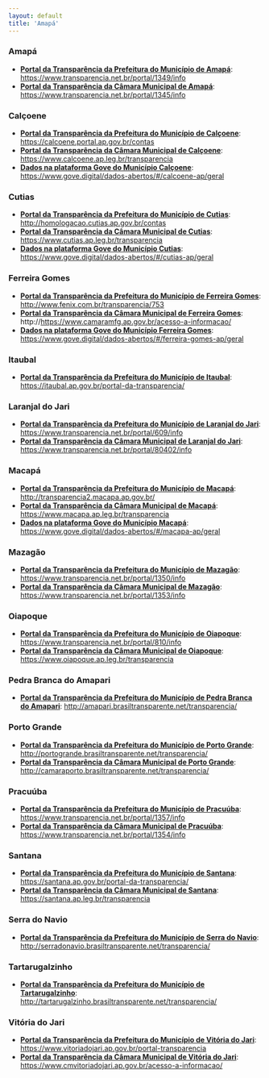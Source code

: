 ```yaml
---
layout: default
title: 'Amapá'
---
```


### Amapá

- **[Portal da Transparência da Prefeitura do Município de Amapá](https://www.transparencia.net.br/portal/1349/info)**: https://www.transparencia.net.br/portal/1349/info
- **[Portal da Transparência da Câmara Municipal de Amapá](https://www.transparencia.net.br/portal/1345/info)**: https://www.transparencia.net.br/portal/1345/info


### Calçoene

- **[Portal da Transparência da Prefeitura do Município de Calçoene](https://calcoene.portal.ap.gov.br/contas)**: https://calcoene.portal.ap.gov.br/contas
- **[Portal da Transparência da Câmara Municipal de Calçoene](https://www.calcoene.ap.leg.br/transparencia)**: https://www.calcoene.ap.leg.br/transparencia
- **[Dados na plataforma Gove do Município Calçoene](https://www.gove.digital/dados-abertos/#/calcoene-ap/geral)**: https://www.gove.digital/dados-abertos/#/calcoene-ap/geral


### Cutias

- **[Portal da Transparência da Prefeitura do Município de Cutias](http://homologacao.cutias.ap.gov.br/contas)**: http://homologacao.cutias.ap.gov.br/contas
- **[Portal da Transparência da Câmara Municipal de Cutias](https://www.cutias.ap.leg.br/transparencia)**: https://www.cutias.ap.leg.br/transparencia
- **[Dados na plataforma Gove do Município Cutias](https://www.gove.digital/dados-abertos/#/cutias-ap/geral)**: https://www.gove.digital/dados-abertos/#/cutias-ap/geral


### Ferreira Gomes

- **[Portal da Transparência da Prefeitura do Município de Ferreira Gomes](http://www.fenix.com.br/transparencia/753)**: http://www.fenix.com.br/transparencia/753
- **[Portal da Transparência da Câmara Municipal de Ferreira Gomes](https://www.camaramfg.ap.gov.br/acesso-a-informacao/)**: http://https://www.camaramfg.ap.gov.br/acesso-a-informacao/
- **[Dados na plataforma Gove do Município Ferreira Gomes](https://www.gove.digital/dados-abertos/#/ferreira-gomes-ap/geral)**: https://www.gove.digital/dados-abertos/#/ferreira-gomes-ap/geral

### Itaubal

- **[Portal da Transparência da Prefeitura do Município de Itaubal](https://itaubal.ap.gov.br/portal-da-transparencia/)**: https://itaubal.ap.gov.br/portal-da-transparencia/

### Laranjal do Jari

- **[Portal da Transparência da Prefeitura do Município de Laranjal do Jari](https://www.transparencia.net.br/portal/609/info)**: https://www.transparencia.net.br/portal/609/info
- **[Portal da Transparência da Câmara Municipal de Laranjal do Jari](https://www.transparencia.net.br/portal/80402/info)**: https://www.transparencia.net.br/portal/80402/info


### Macapá

- **[Portal da Transparência da Prefeitura do Município de Macapá](http://transparencia2.macapa.ap.gov.br/)**: http://transparencia2.macapa.ap.gov.br/
- **[Portal da Transparência da Câmara Municipal de Macapá](https://www.macapa.ap.leg.br/transparencia)**: https://www.macapa.ap.leg.br/transparencia
- **[Dados na plataforma Gove do Município Macapá](https://www.gove.digital/dados-abertos/#/macapa-ap/geral)**: https://www.gove.digital/dados-abertos/#/macapa-ap/geral

### Mazagão

- **[Portal da Transparência da Prefeitura do Município de Mazagão](https://www.transparencia.net.br/portal/1350/info)**: https://www.transparencia.net.br/portal/1350/info
- **[Portal da Transparência da Câmara Municipal de Mazagão](https://www.transparencia.net.br/portal/1353/info)**: https://www.transparencia.net.br/portal/1353/info

### Oiapoque

- **[Portal da Transparência da Prefeitura do Município de Oiapoque](https://www.transparencia.net.br/portal/810/info)**: https://www.transparencia.net.br/portal/810/info
- **[Portal da Transparência da Câmara Municipal de Oiapoque](https://www.oiapoque.ap.leg.br/transparencia)**: https://www.oiapoque.ap.leg.br/transparencia

### Pedra Branca do Amapari

- **[Portal da Transparência da Prefeitura do Município de Pedra Branca do Amapari](http://amapari.brasiltransparente.net/transparencia/)**: http://amapari.brasiltransparente.net/transparencia/

### Porto Grande

- **[Portal da Transparência da Prefeitura do Município de Porto Grande](http://portogrande.brasiltransparente.net/transparencia/)**: http://portogrande.brasiltransparente.net/transparencia/
- **[Portal da Transparência da Câmara Municipal de Porto Grande](http://camaraporto.brasiltransparente.net/transparencia/)**: http://camaraporto.brasiltransparente.net/transparencia/

### Pracuúba

- **[Portal da Transparência da Prefeitura do Município de Pracuúba](https://www.transparencia.net.br/portal/1357/info)**: https://www.transparencia.net.br/portal/1357/info
- **[Portal da Transparência da Câmara Municipal de Pracuúba](https://www.transparencia.net.br/portal/1354/info)**: https://www.transparencia.net.br/portal/1354/info

### Santana

- **[Portal da Transparência da Prefeitura do Município de Santana](https://santana.ap.gov.br/portal-da-transparencia/)**: https://santana.ap.gov.br/portal-da-transparencia/
- **[Portal da Transparência da Câmara Municipal de Santana](https://santana.ap.leg.br/transparencia)**: https://santana.ap.leg.br/transparencia

### Serra do Navio

- **[Portal da Transparência da Prefeitura do Município de Serra do Navio](http://serradonavio.brasiltransparente.net/transparencia/)**: http://serradonavio.brasiltransparente.net/transparencia/

### Tartarugalzinho

- **[Portal da Transparência da Prefeitura do Município de Tartarugalzinho](http://tartarugalzinho.brasiltransparente.net/transparencia/)**: http://tartarugalzinho.brasiltransparente.net/transparencia/

### Vitória do Jari

- **[Portal da Transparência da Prefeitura do Município de Vitória do Jari](https://www.vitoriadojari.ap.gov.br/portal-transparencia)**: https://www.vitoriadojari.ap.gov.br/portal-transparencia
- **[Portal da Transparência da Câmara Municipal de Vitória do Jari](https://www.cmvitoriadojari.ap.gov.br/acesso-a-informacao/)**: https://www.cmvitoriadojari.ap.gov.br/acesso-a-informacao/
